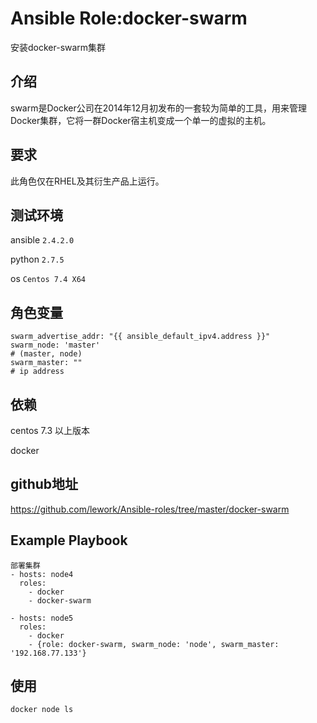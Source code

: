 # Ansible Role:docker-swarm

安装docker-swarm集群

## 介绍

swarm是Docker公司在2014年12月初发布的一套较为简单的工具，用来管理Docker集群，它将一群Docker宿主机变成一个单一的虚拟的主机。



## 要求

此角色仅在RHEL及其衍生产品上运行。

## 测试环境

ansible `2.4.2.0`

python `2.7.5`

os `Centos 7.4 X64`

## 角色变量
    swarm_advertise_addr: "{{ ansible_default_ipv4.address }}"
    swarm_node: 'master'
    # (master, node)
    swarm_master: ""
    # ip address

## 依赖

centos 7.3 以上版本

docker

## github地址
https://github.com/lework/Ansible-roles/tree/master/docker-swarm

## Example Playbook
    部署集群
    - hosts: node4
      roles:
        - docker
        - docker-swarm

    - hosts: node5
      roles:
        - docker
        - {role: docker-swarm, swarm_node: 'node', swarm_master: '192.168.77.133'}


## 使用
```
docker node ls
```